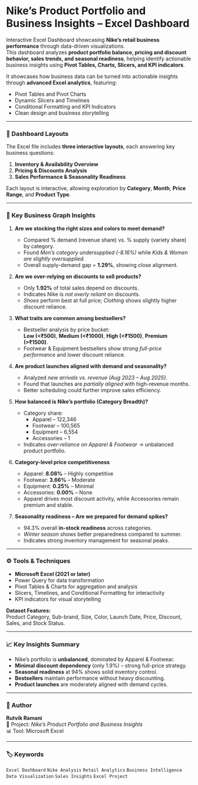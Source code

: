 # Nike’s Product Portfolio and Business Insights – Excel Dashboard

Interactive Excel Dashboard showcasing **Nike’s retail business performance** through data-driven visualizations.  
This dashboard analyzes **product portfolio balance, pricing and discount behavior, sales trends, and seasonal readiness**, helping identify actionable business insights using **Pivot Tables, Charts, Slicers, and KPI indicators**.


It showcases how business data can be turned into actionable insights through **advanced Excel analytics**, featuring:
- Pivot Tables and Pivot Charts  
- Dynamic Slicers and Timelines  
- Conditional Formatting and KPI Indicators  
- Clean design and business storytelling  

---


### 🧩 Dashboard Layouts
The Excel file includes **three interactive layouts**, each answering key business questions:

1. **Inventory & Availability Overview**  
2. **Pricing & Discounts Analysis**  
3. **Sales Performance & Seasonality Readiness**

Each layout is interactive, allowing exploration by **Category**, **Month**, **Price Range**, and **Product Type**.


---

### 🧠 Key Business Graph Insights

1. **Are we stocking the right sizes and colors to meet demand?**  
   - Compared % demand (revenue share) vs. % supply (variety share) by category.  
   - Found *Men’s category undersupplied (-8.16%)* while *Kids & Women are slightly oversupplied.*  
   - Overall supply-demand gap = **1.29%**, showing close alignment.

2. **Are we over-relying on discounts to sell products?**  
   - Only **1.92%** of total sales depend on discounts.  
   - Indicates Nike is *not overly reliant* on discounts.  
   - *Shoes* perform best at full price; *Clothing* shows slightly higher discount reliance.

3. **What traits are common among bestsellers?**  
   - Bestseller analysis by price bucket:  
     **Low (<₹500)**, **Medium (<₹1000)**, **High (<₹1500)**, **Premium (>₹1500)**.  
   - Footwear & Equipment bestsellers show strong *full-price performance* and lower discount reliance.

4. **Are product launches aligned with demand and seasonality?**  
   - Analyzed *new arrivals vs. revenue (Aug 2023 – Aug 2025)*.  
   - Found that launches are *partially aligned* with high-revenue months.  
   - Better scheduling could further improve sales efficiency.

5. **How balanced is Nike’s portfolio (Category Breadth)?**  
   - Category share:  
     - Apparel – 122,346  
     - Footwear – 100,565  
     - Equipment – 6,554  
     - Accessories – 1  
   - Indicates *over-reliance on Apparel & Footwear* → unbalanced product portfolio.

6. **Category-level price competitiveness**  
   - Apparel: **8.08%** – Highly competitive  
   - Footwear: **3.66%** – Moderate  
   - Equipment: **0.25%** – Minimal  
   - Accessories: **0.00%** – None  
   - Apparel drives most discount activity, while Accessories remain premium and stable.

7. **Seasonality readiness – Are we prepared for demand spikes?**  
   - 94.3% overall **in-stock readiness** across categories.  
   - *Winter season* shows better preparedness compared to summer.  
   - Indicates strong inventory management for seasonal peaks.

---

### ⚙️ Tools & Techniques
- **Microsoft Excel (2021 or later)**  
- Power Query for data transformation  
- Pivot Tables & Charts for aggregation and analysis  
- Slicers, Timelines, and Conditional Formatting for interactivity  
- KPI indicators for visual storytelling  

**Dataset Features:**  
Product Category, Sub-brand, Size, Color, Launch Date, Price, Discount, Sales, and Stock Status.

---

### 📈 Key Insights Summary
- Nike’s portfolio is **unbalanced**, dominated by Apparel & Footwear.  
- **Minimal discount dependency** (only 1.9%) – strong full-price strategy.  
- **Seasonal readiness** at 94% shows solid inventory control.  
- **Bestsellers** maintain performance without heavy discounting.  
- **Product launches** are moderately aligned with demand cycles.  

---

### 💼 Author
**Rutvik Ramani**  
📘 Project: *Nike’s Product Portfolio and Business Insights*  
📊 Tool: Microsoft Excel  

---

### 🏷️ Keywords
`Excel Dashboard` `Nike Analysis` `Retail Analytics` `Business Intelligence` `Data Visualization` `Sales Insights` `Excel Project`
